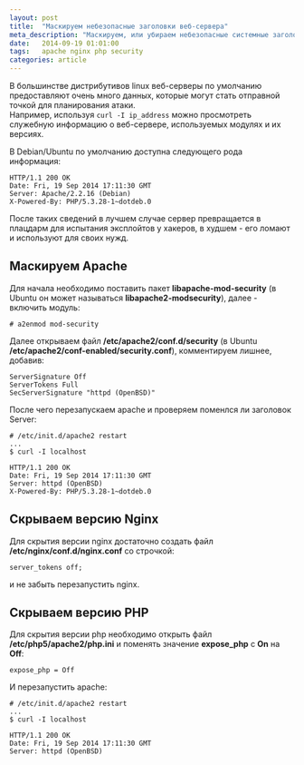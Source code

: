 ```yaml
---
layout: post
title:  "Маскируем небезопасные заголовки веб-сервера"
meta_description: "Маскируем, или убираем небезопасные системные заголовки веб-сервера, которые могут запутать и усложнить задачу хакеру"
date:   2014-09-19 01:01:00
tags:   apache nginx php security
categories: article
---
```


В большинстве дистрибутивов linux веб-серверы по умолчанию предоставляют очень много данных, которые могут стать отправной точкой для планирования атаки.<br>
Например, используя `curl -I ip_address` можно просмотреть служебную информацию о веб-сервере, используемых модулях и их версиях.

В Debian/Ubuntu по умолчанию доступна следующего рода информация:

```
HTTP/1.1 200 OK
Date: Fri, 19 Sep 2014 17:11:30 GMT
Server: Apache/2.2.16 (Debian)
X-Powered-By: PHP/5.3.28-1~dotdeb.0
```

После таких сведений в лучшем случае сервер превращается в плацдарм для испытания эксплойтов у хакеров, в худшем - его ломают и используют для своих нужд.

## Маскируем Apache ##

Для начала необходимо поставить пакет **libapache-mod-security** (в Ubuntu он может называться **libapache2-modsecurity**), далее - включить модуль:

`# a2enmod mod-security`

Далее открываем файл **/etc/apache2/conf.d/security** (в Ubuntu **/etc/apache2/conf-enabled/security.conf**), комментируем лишнее, добавив:

```
ServerSignature Off
ServerTokens Full
SecServerSignature "httpd (OpenBSD)"
```
После чего перезапускаем apache и проверяем поменлся ли заголовок Server:

```
# /etc/init.d/apache2 restart
...
$ curl -I localhost

HTTP/1.1 200 OK
Date: Fri, 19 Sep 2014 17:11:30 GMT
Server: httpd (OpenBSD)
X-Powered-By: PHP/5.3.28-1~dotdeb.0
```

## Скрываем версию Nginx ##

Для скрытия версии nginx достаточно создать файл **/etc/nginx/conf.d/nginx.conf** со строчкой:

```
server_tokens off;
```

и не забыть перезапустить nginx.

## Скрываем версию PHP ##

Для скрытия версии php необходимо открыть файл **/etc/php5/apache2/php.ini** и поменять значение **expose_php** с **On** на **Off**:

```
expose_php = Off
```

И перезапустить apache:

```
# /etc/init.d/apache2 restart
...
$ curl -I localhost

HTTP/1.1 200 OK
Date: Fri, 19 Sep 2014 17:11:30 GMT
Server: httpd (OpenBSD)
```
